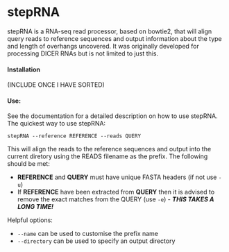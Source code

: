 # stepRNA

stepRNA is a RNA-seq read processor, based on bowtie2, that will align query reads to reference sequences and output information about the type and length of overhangs uncovered. It was originally developed for processing DICER RNAs but is not limited to just this.

#### Installation

(INCLUDE ONCE I HAVE SORTED)

#### Use:
See the documentation for a detailed description on how to use stepRNA.
The quickest way to use stepRNA:

```stepRNA --reference REFERENCE --reads QUERY```
 
This will align the reads to the reference sequences and output into the current diretory using the READS filename as the prefix. The following should be met:
- **REFERENCE** and **QUERY** must have unique FASTA headers (if not use ```-u```)
- If **REFERENCE** have been extracted from **QUERY** then it is advised to remove the exact matches from the QUERY (use ```-e```) - ***THIS TAKES A LONG TIME!***

Helpful options:
- ```--name``` can be used to customise the prefix name
- ```--directory``` can be used to specify an output directory
